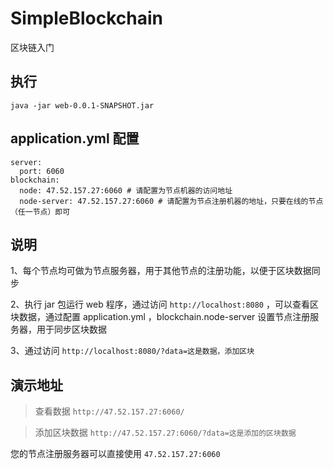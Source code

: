 # SimpleBlockchain
区块链入门

## 执行
```
java -jar web-0.0.1-SNAPSHOT.jar
```

## application.yml 配置

```
server:
  port: 6060
blockchain:
  node: 47.52.157.27:6060 # 请配置为节点机器的访问地址
  node-server: 47.52.157.27:6060 # 请配置为节点注册机器的地址，只要在线的节点（任一节点）即可
```

## 说明

1、每个节点均可做为节点服务器，用于其他节点的注册功能，以便于区块数据同步

2、执行 jar 包运行 web 程序，通过访问 ```http://localhost:8080``` ，可以查看区块数据，通过配置 application.yml ，blockchain.node-server 设置节点注册服务器，用于同步区块数据

3、通过访问 ```http://localhost:8080/?data=这是数据，添加区块```

## 演示地址

> 查看数据
```http://47.52.157.27:6060/```

> 添加区块数据
```http://47.52.157.27:6060/?data=这是添加的区块数据```

您的节点注册服务器可以直接使用  ```47.52.157.27:6060```